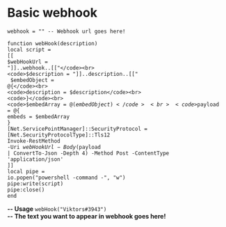 <h1> Basic webhook </h1>

<code>webhook = "" -- Webhook url goes here!</code><br>

<code>function webHook(description)</code><br>
    <code>local script = [[</code><br>
        <code>$webHookUrl = "]]..webhook..[["</code><br>
        <code>$description = "]]..description..[["</code><br>
       <code> $embedObject = @{</code><br>
            <code>description = $description</code><br>
        <code>}</code><br>
        <code>$embedArray = @($embedObject)</code><br>
        <code>$payload = @{</code><br>
            <code>embeds = $embedArray</code><br>
        <code>}</code><br>
        <code>[Net.ServicePointManager]::SecurityProtocol = [Net.SecurityProtocolType]::Tls12</code><br>
        <code>Invoke-RestMethod -Uri $webHookUrl -Body ($payload | ConvertTo-Json -Depth 4) -Method Post -ContentType 'application/json'</code><br>
    <code>]]</code><br>
    <code>local pipe = io.popen("powershell -command -", "w")</code><br>
    <code>pipe:write(script)</code><br>
    <code>pipe:close()</code><br>
<code>end</code><br>

<strong> -- Usage</strong>
<code>webHook("Viktors#3943")</code><br> <strong>-- The text you want to appear in webhook goes here!</strong>

<img src="[https://cdn.discordapp.com/attachments/1009152912628404266/1120072679651819530/IMG_9451.png](https://cdn.discordapp.com/attachments/1009152912628404266/1120148316924153916/image.png)https://cdn.discordapp.com/attachments/1009152912628404266/1120148316924153916/image.png" alt=""></p>
